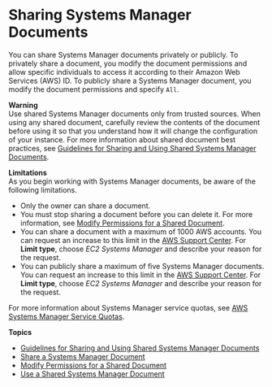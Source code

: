 # Sharing Systems Manager Documents<a name="ssm-sharing"></a>

You can share Systems Manager documents privately or publicly\. To privately share a document, you modify the document permissions and allow specific individuals to access it according to their Amazon Web Services \(AWS\) ID\. To publicly share a Systems Manager document, you modify the document permissions and specify `All`\. 

**Warning**  
Use shared Systems Manager documents only from trusted sources\. When using any shared document, carefully review the contents of the document before using it so that you understand how it will change the configuration of your instance\. For more information about shared document best practices, see [Guidelines for Sharing and Using Shared Systems Manager Documents](ssm-before-you-share.md)\. 

**Limitations**  
As you begin working with Systems Manager documents, be aware of the following limitations\.
+ Only the owner can share a document\.
+ You must stop sharing a document before you can delete it\. For more information, see [Modify Permissions for a Shared Document](ssm-share-modify.md)\.
+ You can share a document with a maximum of 1000 AWS accounts\. You can request an increase to this limit in the [AWS Support Center](https://console.aws.amazon.com/support/home#/case/create?issueType=service-limit-increase)\. For **Limit type**, choose *EC2 Systems Manager* and describe your reason for the request\.
+ You can publicly share a maximum of five Systems Manager documents\. You can request an increase to this limit in the [AWS Support Center](https://console.aws.amazon.com/support/home#/case/create?issueType=service-limit-increase)\. For **Limit type**, choose *EC2 Systems Manager* and describe your reason for the request\.

For more information about Systems Manager service quotas, see [AWS Systems Manager Service Quotas](https://docs.aws.amazon.com/general/latest/gr/aws_service_limits.html#limits_ssm)\.

**Topics**
+ [Guidelines for Sharing and Using Shared Systems Manager Documents](ssm-before-you-share.md)
+ [Share a Systems Manager Document](ssm-how-to-share.md)
+ [Modify Permissions for a Shared Document](ssm-share-modify.md)
+ [Use a Shared Systems Manager Document](ssm-using-shared.md)